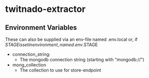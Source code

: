 # twitnado-extractor

## Environment Variables
These can also be supplied via an env-file named .env.local or, if $STAGE is set in environment, named .env.$STAGE

- connection_string:
    - The mongodb connection string (starting with "mongodb://")
- mong_collection
    - The collection to use for store-endpoint